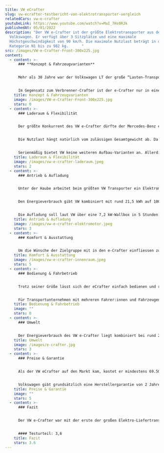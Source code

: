 ```yaml
---
title: VW eCrafter
slug: vw-ecrafter-testbericht-von-elektrotransporter-vergleich
relatedCars: vw-e-crafter
youtubeLink: https://www.youtube.com/watch?v=MaI_7Hs0RJk
publishedAt: 05/01/2022
description: "Der VW e-Crafter ist der größte Elektrotransporter aus dem Hause
  Volkswagen. Er verfügt über 3 Sitzplätze und eine maximale
  Höchstgeschwindigkeit von 90 km/h. Die maximale Nutzlast beträgt in der
  Kategorie N1 bis zu 982 kg.      "
src: /images/VW-e-Crafter-Front-300x225.jpg
content:
  - content: >-
      ### **Konzept & Fahrzeugvarianten**


      Mehr als 30 Jahre war der Volkswagen LT der große “Lasten-Transporter” des deutschen Autokonzerns. Seit dem Jahr 2006 ist der Nachfolger namens Crafter auf dem Markt. Die zweite und aktuelle Generation ist seit 2016 verfügbar, seit 2018 als elektrischer e-Crafter. Damit war VW der Konkurrenz wie Renault und Sprinter vorraus.


      Im Gegensatz zum Verbrenner-Crafter ist der e-Crafter nur in einer Größe erhältlich. Diese entspricht der Version L3H3 und hat eine Länge von 5,99 Meter sowie eine Fahrzeughöhe von 2,59 Meter. Auch beim Akku ist kein Wahl möglich. Der Kunde kann sich allerdings entscheiden, ob er die N1-Version mit maximal 3,5 Tonnen Gewicht oder die N2-Version mit maximal 4,25 Tonnen erwerben möchte. Dadurch ändern sich auch die Nutzlast sowie der benötigte Führerschein.
    title: Konzept & Fahrzeugvarianten
    image: /images/VW-e-Crafter-Front-300x225.jpg
    stars: 0
  - content: >-
      ### Laderaum & Flexibilität


      Der größte Konkurrent des VW e-Crafter dürfte der Mercedes-Benz eSprinter sein. In Sachen Ladevolumen kommt er mit 10,7 m³ fast an den großen Elektrotransporter aus Stuttgart ran. Der Laderaum  des Kastenwagen hat dabei eine Länge von 3,45 Meter, eine Breite von 1,83 Meter und ist mit 1,86 Meter hoch genug, um die Beladung im Stehen vorzunehmen. Als Hecköffnung dienen zwei Flügeltüren, des Weiteren ist eine seitliche Schiebetür serienmäßig dabei. 


      Die Nutzlast hängt natürlich vom zulässigen Gesamtgewicht ab. Da das Leergewicht des e-Crafter bei 2.522 Kilogramm liegt, kann die 3,5 Tonnen-Version somit knapp 980 Kilogramm zu laden. Bei der schwereren N2-Variante sind hingegen stolze 1,72 Tonnen Zuladung möglich. Fahren mit Anhänger ist beim VW e-Crafter leider nicht möglich.


      Serienmäßig bietet VW keine weiteren Aufbau-Varianten an. Allerdings arbeitet der Konzern mit verschiedenen Partnern zusammen um individuelle Transportlösungen wie beispielsweise eine Kipper-, eine Minibus- oder Paketfahrzeug-Version anzubieten.
    title: Laderaum & Flexibilität
    image: /images/vw-e-crafter-laderaum.jpeg
    stars: 2
  - content: >-
      ### Antrieb & Aufladung


      Unter der Haube arbeitet beim größten VW Transporter ein Elektromotor mit einer Spitzenleistung von 100 kW. Als Dauerleistung stehen 50 kW zur Verfügung. Das Drehmoment liegt bei 290 Nm, wodurch der e-Crafter auch beladen gut von der Stelle kommen sollte. Die Höchstgeschwindigkeit des Frontantriebs liegt bei 90 km/h abgeregelt. Da das Fahrzeug aber speziell für den urbanen Lieferbetrieb entwickelt wurde, dürfte Autobahnfahrten eher zur Seltenheit gehören.


      Den Energieverbrauch gibt VW kombiniert mit rund 21,5 kWh auf 100 Kilometer an, was allerdings nur unbeladen zu schaffen sein dürfte. Der Lithium-Ionen-Akku mit 35,8 kWh Kapazität soll damit laut NEFZ-Zyklus eine Reichweite von 173 Kilometer erreichen. Da dieser Zyklus aber recht unrealistische Bedingungen vorgibt, scheint eine maximale Wegstrecke von 120 Kilometer deutlich näher an der Wirklichkeit.


      Die Aufladung soll laut VW über eine 7,2 kW-Wallbox in 5 Stunden und 20 Minuten machbar sein. Eine Schnellladefunktion mit 40 kW Leistung soll das Fahrzeug in 45 Minuten auf 80% der Vollladung bringen.
    title: Antrieb & Aufladung
    image: /images/vw-e-crafter-elektromotor.jpeg
    stars: 3
  - content: >-
      ### Komfort & Ausstattung


      Um die Wünsche der Zielgruppe mit in den e-Crafter einfliessen zu lassen, wurden einige Fahrzeuge vor Markteinführung an Tester verteilt. Die Analyse ergab, dass die Zielgruppe durchschnittlich 70 bis 100 Kilometer pro Tag zurücklegen, mit 50 bis 100 Zwischenstopps. Deshalb hat sich VW dafür entschieden, den e-Crafter mit viel serienmäßiger Komfort-Ausstattung zum Kunden zu bringen. So ist das Fahrzeug ab Werk mit einem Navigationssystem, einer Klimaanlage, einer Rückfahrkamera mit Parkpilot, einer Berganfahrhilfe einer beheizbaren Frontscheibe sowie einer Sitzheizung ausgestattet. Damit dürfte das Fahrzeug ohne jegliche Zusatzkosten den Traum jedes Auslieferungsfahrer darstellen. Das Fahrzeug lässt sich außerdem mit verschiedene Assistenzsystemen wie Sensorbasierter Flankenschutz, Seitenwind-Assistent, Spurhalteassitent, Automatische Distanzregelung ACC und das Umfeldbeobachtungssystem “Front Assist” ausstatten.
    title: Komfort & Ausstattung
    image: /images/vw-e-crafter-innenraum.jpeg
    stars: 5
  - content: >-
      ### Bedienung & Fahrbetrieb


      Trotz seiner Größe lässt sich der eCrafter einfach bedienen und rangieren. Der leise Antrieb des Wolfsburgers ist spritzig und punktet vor allem bei Spurwechseln im dichten Stadtverkehr. Die Fahrerkabine ist sehr komfortabel und geräumig. Die Höhe des Fahrzeugs bietet zudem eine gute Verkehrsübersicht. Die Ladekantenhöhe von 57cm ermöglicht jederzeit angenehmes Be- und Entladen. 


      Für Transportunternehmen mit mehreren Fahrer:innen und Fahrzeugen bietet VW zudem das Flotten-Management-System “Connect Fleet” an. Hier können Flottenmanager den Überblick über alle Fahrzeuge im Einsatz behalten. Zudem lassen sich Belege und das Fahrtenbuch per App bereits auf der Tour bearbeiten.
    title: Bedienung & Fahrbetrieb
    image: ""
    stars: 0
  - content: >-
      ### Umwelt


      Der Energieverbrauch des VW e-Crafter liegt kombiniert bei rund 29 kWh auf 100 km. Bei angenommenen 30 Cent pro Kilowattstunde kosten 100 km Fahrstrecke rund 8,70 €. Ein zusätzliches Solarmodul für mehr Reichweite wird nicht angeboten.
    title: Umwelt
    image: /images/e-crafter.jpg
    stars: 3
  - content: >-
      ### Preise & Garantie


      Als der VW eCrafter auf den Markt kam, kostet er mindestens 69.500 Euro netto. Angesichts der Größe und Ausstattung kein wirklicher Wucher, trotzdem war es vielen Fuhrpark-Leitern zu teuer. Seit dem Modelljahr 2020 ist der e-Crafter deshalb ab 53.900 Euro zu haben und macht damit dem eSprinter von Mercedes.-Benz ordentlich Konkurrenz.


      Volkswagen gibt grundsätzlich eine Herstellergarantie von 2 Jahren auf das Fahrzeug, welche auf maximal 5 Jahre verlängert werden kann. Auf den Akku gibt es sogar 8 Jahre bzw. 160.000 Kilometer Garantie bei korrektem Gebrauch und solange die Kapazität der Batterie über 70% liegt.
    title: Preise & Garantie
    image: ""
    stars: 5
  - content: >-
      ### Fazit


      Der VW e-Crafter war mit der erste der großen Elektro-Liefertransporter auf dem deutschen Markt. Mit seinem großen Platzangebot, seiner Nutzlast bis zu 1,72 Tonnen und der extrem komfortablen Ausstattung macht er ordentlich was her. Und seit der Preis deutlich gesenkt wurde, dürfte der Kaufanreiz noch mehr gestiegen sein. Gerade für den urbanen Lieferverkehr stellt das Fahrzeug eine echte elektrische Alternative dar.


      #### Testurteil: 3,6
    title: Fazit
    stars: 3.6
---
```

